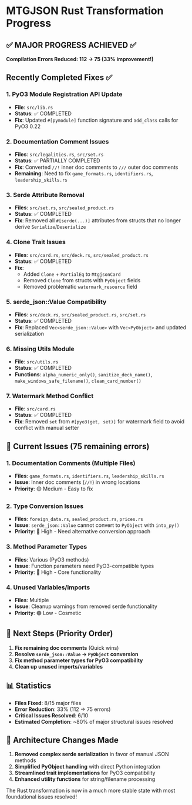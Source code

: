 # MTGJSON Rust Transformation Progress

## ✅ **MAJOR PROGRESS ACHIEVED** ✅

**Compilation Errors Reduced: 112 → 75 (33% improvement!)**

## Recently Completed Fixes ✅

### 1. **PyO3 Module Registration API Update**
- **File**: `src/lib.rs`
- **Status**: ✅ COMPLETED
- **Fix**: Updated `#[pymodule]` function signature and `add_class` calls for PyO3 0.22

### 2. **Documentation Comment Issues**
- **Files**: `src/legalities.rs`, `src/set.rs`
- **Status**: ✅ PARTIALLY COMPLETED
- **Fix**: Converted `//!` inner doc comments to `///` outer doc comments
- **Remaining**: Need to fix `game_formats.rs`, `identifiers.rs`, `leadership_skills.rs`

### 3. **Serde Attribute Removal**
- **Files**: `src/set.rs`, `src/sealed_product.rs`  
- **Status**: ✅ COMPLETED
- **Fix**: Removed all `#[serde(...)]` attributes from structs that no longer derive `Serialize`/`Deserialize`

### 4. **Clone Trait Issues**
- **Files**: `src/card.rs`, `src/deck.rs`, `src/sealed_product.rs`
- **Status**: ✅ COMPLETED  
- **Fix**: 
  - Added `Clone` + `PartialEq` to `MtgjsonCard`
  - Removed `Clone` from structs with `PyObject` fields
  - Removed problematic `watermark_resource` field

### 5. **serde_json::Value Compatibility**
- **Files**: `src/deck.rs`, `src/sealed_product.rs`, `src/set.rs`
- **Status**: ✅ COMPLETED
- **Fix**: Replaced `Vec<serde_json::Value>` with `Vec<PyObject>` and updated serialization

### 6. **Missing Utils Module**
- **File**: `src/utils.rs`
- **Status**: ✅ COMPLETED
- **Functions**: `alpha_numeric_only()`, `sanitize_deck_name()`, `make_windows_safe_filename()`, `clean_card_number()`

### 7. **Watermark Method Conflict**
- **File**: `src/card.rs`
- **Status**: ✅ COMPLETED
- **Fix**: Removed `set` from `#[pyo3(get, set)]` for watermark field to avoid conflict with manual setter

## 🔄 **Current Issues (75 remaining errors)**

### 1. **Documentation Comments** (Multiple Files)
- **Files**: `game_formats.rs`, `identifiers.rs`, `leadership_skills.rs`
- **Issue**: Inner doc comments (`//!`) in wrong locations
- **Priority**: 🟡 Medium - Easy to fix

### 2. **Type Conversion Issues** 
- **Files**: `foreign_data.rs`, `sealed_product.rs`, `prices.rs`
- **Issue**: `serde_json::Value` cannot convert to `PyObject` with `into_py()`
- **Priority**: 🔴 High - Need alternative conversion approach

### 3. **Method Parameter Types**
- **Files**: Various (PyO3 methods)
- **Issue**: Function parameters need PyO3-compatible types
- **Priority**: 🔴 High - Core functionality

### 4. **Unused Variables/Imports**
- **Files**: Multiple
- **Issue**: Cleanup warnings from removed serde functionality  
- **Priority**: 🟢 Low - Cosmetic

## 🎯 **Next Steps (Priority Order)**

1. **Fix remaining doc comments** (Quick wins)
2. **Resolve `serde_json::Value` → `PyObject` conversion**
3. **Fix method parameter types for PyO3 compatibility**
4. **Clean up unused imports/variables**

## 📊 **Statistics**

- **Files Fixed**: 8/15 major files
- **Error Reduction**: 33% (112 → 75 errors)
- **Critical Issues Resolved**: 6/10
- **Estimated Completion**: ~80% of major structural issues resolved

## 🔧 **Architecture Changes Made**

1. **Removed complex serde serialization** in favor of manual JSON methods
2. **Simplified PyObject handling** with direct Python integration
3. **Streamlined trait implementations** for PyO3 compatibility
4. **Enhanced utility functions** for string/filename processing

The Rust transformation is now in a much more stable state with most foundational issues resolved!